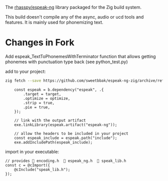 The [rhasspy/espeak-ng](https://github.com/rhasspy/espeak-ng) library packaged for the Zig build system.

This build doesn't compile any of the async, audio or ucd tools and features.
It is mainly used for phonemizing text.

# Changes in Fork

Add espeak_TextToPhonemesWithTerminator function that allows getting phonemes with punctuation type back (see python_test.py)

add to your project:

```sh
zig fetch --save https://github.com/sweetbbak/espeak-ng-zig/archive/refs/heads/main.zip
```

```zig
    const espeak = b.dependency("espeak", .{
        .target = target,
        .optimize = optimize,
        .strip = true,
        .pie = true,
    });

    // link with the output artifact
    exe.linkLibrary(espeak.artifact("espeak-ng"));

    // allow the headers to be included in your project
    const espeak_include = espeak.path("include");
    exe.addIncludePath(espeak_include);
```

import in your executable:

```zig
// provides  encoding.h   espeak_ng.h   speak_lib.h
const c = @cImport({
    @cInclude("speak_lib.h");
});
```

